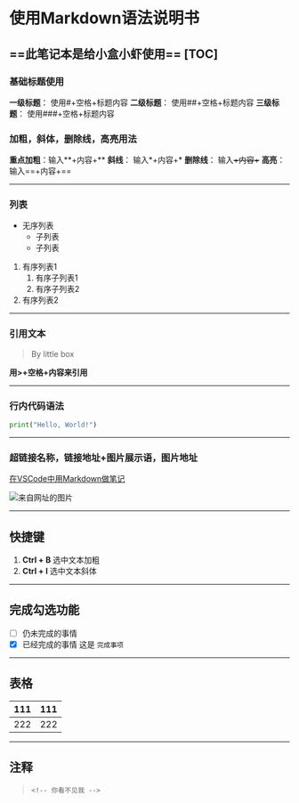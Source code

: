 # 使用Markdown语法说明书
==此笔记本是给小盒小虾使用==
[TOC]
---
### 基础标题使用
**一级标题**： 使用#+空格+标题内容
**二级标题**： 使用##+空格+标题内容
**三级标题**： 使用###+空格+标题内容

### 加粗，斜体，删除线，高亮用法
**重点加粗**：输入**+内容+**
**斜线**： 输入*+内容+*
**删除线**： 输入~~+内容+~~
**高亮**：输入==+内容+==

---
### 列表
* 无序列表
   * 子列表
   * 子列表

1. 有序列表1
   1. 有序子列表1
   2. 有序子列表2
2. 有序列表2

---
### 引用文本
> By little box 

**用>+空格+内容来引用**

---
### 行内代码语法
``` python
print("Hello, World!")
```

---
### 超链接名称，链接地址+图片展示语，图片地址
[在VSCode中用Markdown做笔记](https://orangex4.cool/post/notes-in-markdown/)

![来自网址的图片](https://cfcdn.she.com/media/she.com/2020/01/115706-115706-66.jpg)

---
## 快捷键
1. **Ctrl + B** 选中文本加粗
2. **Ctrl + I** 选中文本斜体
   
---
## 完成勾选功能
- [ ] 仍未完成的事情
- [x] 已经完成的事情
这是 `完成事项`

---
## 表格
|111|111|
|---|---|
|222|222|

---
## 注释
<!-- 你看不见我 -->
> `<!-- 你看不见我 -->`